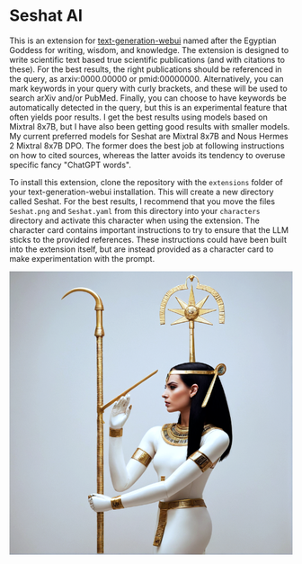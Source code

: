 # Seshat AI

This is an extension for [text-generation-webui](https://github.com/oobabooga/text-generation-webui) named after the Egyptian Goddess for writing, wisdom, and knowledge. The extension is designed to write scientific text based true scientific publications (and with citations to these). For the best results, the right publications should be referenced in the query, as arxiv:0000.00000 or pmid:00000000. Alternatively, you can mark keywords in your query with curly brackets, and these will be used to search arXiv and/or PubMed. Finally, you can choose to have keywords be automatically detected in the query, but this is an experimental feature that often yields poor results. I get the best results using models based on Mixtral 8x7B, but I have also been getting good results with smaller models. My current preferred models for Seshat are Mixtral 8x7B and Nous Hermes 2 Mixtral 8x7B DPO. The former does the best job at following instructions on how to cited sources, whereas the latter avoids its tendency to overuse specific fancy "ChatGPT words".

To install this extension, clone the repository with the ``extensions`` folder of your text-generation-webui installation. This will create a new directory called Seshat. For the best results, I recommend that you move the files ``Seshat.png`` and ``Seshat.yaml`` from this directory into your ``characters`` directory and activate this character when using the extension. The character card contains important instructions to try to ensure that the LLM sticks to the provided references. These instructions could have been built into the extension itself, but are instead provided as a character card to make experimentation with the prompt.

![AI-generated image of Sethat](Seshat.png)